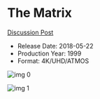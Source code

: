 # The Matrix

[Discussion Post](https://www.avsforum.com/threads/bass-eq-for-filtered-movies.2995212/post-56814540)

* Release Date: 2018-05-22
* Production Year: 1999
* Format: 4K/UHD/ATMOS

![img 0](https://i.imgur.com/dCNexzu.jpg)

![img 1](https://i.imgur.com/ZDsVC07.jpg)

